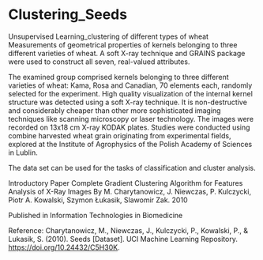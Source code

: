 # Clustering_Seeds
Unsupervised Learning_clustering of different types of wheat
Measurements of geometrical properties of kernels belonging to three different varieties of wheat. A soft X-ray technique and GRAINS package were used to construct all seven, real-valued attributes.




The examined group comprised kernels belonging to three different varieties of wheat: Kama, Rosa and Canadian, 70 elements each, randomly selected for
the experiment. High quality visualization of the internal kernel structure was detected using a soft X-ray technique. It is non-destructive and considerably cheaper than other more sophisticated imaging techniques like scanning microscopy or laser technology. The images were recorded on 13x18 cm X-ray KODAK plates. Studies were conducted using combine harvested wheat grain originating from experimental fields, explored at the Institute of Agrophysics of the Polish Academy of Sciences in Lublin.

The data set can be used for the tasks of classification and cluster analysis.




Introductory Paper
Complete Gradient Clustering Algorithm for Features Analysis of X-Ray Images
By M. Charytanowicz, J. Niewczas, P. Kulczycki, Piotr A. Kowalski, Szymon Łukasik, Slawomir Zak. 2010

Published in Information Technologies in Biomedicine


Reference: Charytanowicz, M., Niewczas, J., Kulczycki, P., Kowalski, P., & Lukasik, S. (2010). Seeds [Dataset]. UCI Machine Learning Repository. https://doi.org/10.24432/C5H30K.
